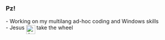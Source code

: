 ### Pz!

\- Working on my multilang ad-hoc coding and Windows skills  
\- Jesus <img src="https://pbs.twimg.com/profile_images/1769430779845611520/lIgjSJGU_400x400.jpg" alt="Jesus" width="24" align="middle"> take the wheel
<p align="right">
<br>
<!--<img src="http://www.hackthebox.eu/badge/image/223026">
<img align="right" src="https://github-readme-stats.vercel.app/api/top-langs/?username=gbyx3&theme=calm&layout=compact&hide_border=true" width=220>
<br>-->
</p>

